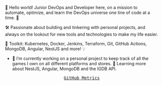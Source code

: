 👋 Hello world! Junior DevOps and Developer here, on a mission to automate, optimize, and learn the DevOps universe one line of code at a time. 🚀

🛠️ Passionate about building and tinkering with personal projects, and always on the lookout for new tools and technologies to make my life easier.

🔧 Toolkit: Kubernetes, Docker, Jenkins, Terraform, Git, GitHub Actions, MongoDB, Angular, NestJS and more! 💡

- 🔭 I’m currently working on a personal project to keep track of all the games I own on all different platforms and stores. 🌱 Learning more about NestJS, Angular, MongoDB and the IGDB API.

<p align="center">
  <!-- Monospace Font -->
  <samp>
    <a href="./metrics.md">GitHub Metrics</a>
  </samp>
</p>
